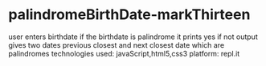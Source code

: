 # palindromeBirthDate-markThirteen
user enters birthdate if the birthdate is palindrome it prints yes if not output gives two dates previous closest and next closest date which are palindromes 
technologies used: javaScript,html5,css3
platform: repl.it
